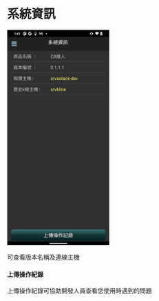 # 系統資訊

<img src="/img/info.webp"
     height="500"
     alt="info">

可查看版本名稱及連線主機

#### 上傳操作紀錄

上傳操作紀錄可協助開發人員查看您使用時遇到的問題
